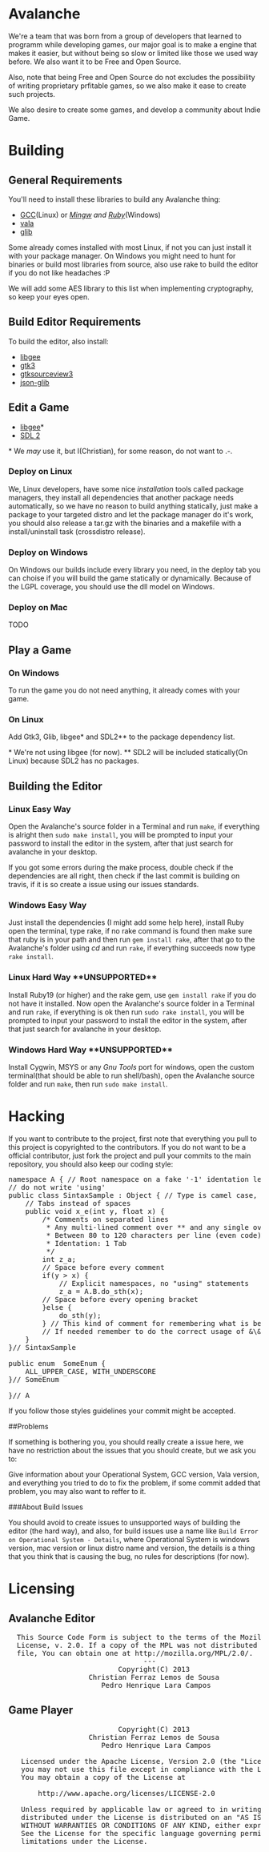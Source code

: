 # Avalanche
We're a team that was born from a group of developers that learned to programm while developing games,  our major goal is to make a engine that makes it easier, but without being so slow or limited like those we used way before. We also want it to be Free and Open Source.

Also, note that being Free and Open Source do not excludes the possibility of writing proprietary prfitable games, so we also make it ease to create such projects.

We also desire to create some games, and develop a community about Indie Game.

# Building

## General Requirements

You'll need to install these libraries to build any Avalanche thing:

* [GCC](http://gcc.gnu.org/)(Linux) or *[Mingw](http://www.mingw.org/) and [Ruby](http://rubyinstaller.org/)*(Windows)
* [vala](https://live.gnome.org/Vala/)
* [glib](https://developer.gnome.org/glib/)

Some already comes installed with most Linux, if not you can just install it with your package manager. On Windows you might need to hunt for binaries or build most libraries from source, also use rake to build the editor if you do not like headaches :P

We will add some AES library to this list when implementing cryptography, so keep your eyes open.

## Build Editor Requirements

To build the editor, also install:

* [libgee](https://live.gnome.org/Libgee)
* [gtk3](http://www.gtk.org/)
* [gtksourceview3](http://projects.gnome.org/gtksourceview/)
* [json-glib](https://live.gnome.org/JsonGlib/)

## Edit a Game

* [libgee](https://live.gnome.org/Libgee)\*
* [SDL 2](http://www.libsdl.org/hg.php)

\* We *may* use it, but I(Christian), for some reason, do not want to .-.

### Deploy on Linux
We, Linux developers, have some nice *installation* tools called package managers, they install all dependencies that another package needs automatically, so we have no reason to build anything statically, just make a package to your targeted distro and let the package manager do it's work, you should also release a tar.gz with the binaries and a makefile with a install/uninstall task (crossdistro release). 

### Deploy on Windows
On Windows our builds include every library you need, in the deploy tab you can choise if you will build the game statically or dynamically. Because of the LGPL coverage, you should use the dll model on Windows.

### Deploy on Mac
TODO

## Play a Game

### On Windows
To run the game you do not need anything, it already comes with your game.

### On Linux
Add Gtk3, Glib, libgee\* and SDL2\*\* to the package dependency list. 

\* We're not using libgee (for now). \*\* SDL2 will be included statically(On Linux) because SDL2 has no packages.

## Building the Editor

### Linux Easy Way
Open the Avalanche's source folder in a Terminal and run `make`, if everything is alright then `sudo make install`, you will be prompted to input your password to install the editor in the system, after that just search for avalanche in your desktop.

If you got some errors during the make process, double check if the dependencies are all right, then check if the last commit is building on travis, if it is so create a issue using our issues standards.

### Windows Easy Way
Just install the dependencies (I might add some help here), install Ruby open the terminal, type rake, if no rake command is found then make sure that ruby is in your path and then run `gem install rake`, after that go to the Avalanche's folder using *cd* and run `rake`, if everything succeeds now type `rake install`.

### Linux Hard Way \*\*UNSUPPORTED\*\*
Install Ruby19 (or higher) and the rake gem, use `gem install rake` if you do not have it installed. Now open the Avalanche's source folder in a Terminal and run `rake`, if everything is ok then run `sudo rake install`, you will be prompted to input your password to install the editor in the system, after that just search for avalanche in your desktop.

### Windows Hard Way \*\*UNSUPPORTED\*\*
Install Cygwin, MSYS or any *Gnu Tools* port for windows, open the custom terminal(that should be able to run shell/bash), open the Avalanche source folder and run `make`, then run `sudo make install`.

# Hacking

If you want to contribute to the project, first note that everything you pull to this project is copyrighted to the contributors. If you do not want to be a official contributor, just fork the project and pull your commits to the main repository, you should also keep our coding style:

<pre>
namespace A { // Root namespace on a fake '-1' identation level
// do not write 'using'
public class SintaxSample : Object { // Type is camel case, do not reffer to glib directly, but always reffer to others
	// Tabs instead of spaces
	public void x_e(int y, float x) {
		/* Comments on separated lines
		 * Any multi-lined comment over ** and any single over //
		 * Between 80 to 120 characters per line (even code)
		 * Identation: 1 Tab
		 */
		int z_a;
		// Space before every comment
		if(y > x) {
			// Explicit namespaces, no "using" statements 
			z_a = A.B.do_sth(x);
		// Space before every opening bracket
		}else {
			do_sth(y);
		} // This kind of comment for remembering what is being closed
		// If needed remember to do the correct usage of &\&&
	}
}// SintaxSample

public enum  SomeEnum {
	ALL_UPPER_CASE, WITH_UNDERSCORE
}// SomeEnum

}// A
</pre>

If you follow those styles guidelines your commit might be accepted.


##Problems


If something is bothering you, you should really create a issue here, we have no
restriction about the issues that you should create, but we ask you to:

Give information about your Operational System, GCC version, Vala version, and
everything you tried to do to fix the problem, if some commit added that
problem, you may also want to reffer to it.


###About Build Issues


You should avoid to create issues to unsupported ways of building the editor
(the hard way), and also, for build issues use a name like `Build Error on
Operational System - Details`, where Operational System is windows version,
mac version or linux distro name and version, the details is a thing that you
think that is causing the bug, no rules for descriptions (for now).


# Licensing

## Avalanche Editor


<pre>
  This Source Code Form is subject to the terms of the Mozilla Public
  License, v. 2.0. If a copy of the MPL was not distributed with this
  file, You can obtain one at http://mozilla.org/MPL/2.0/.
                                ---
                          Copyright(C) 2013
                   Christian Ferraz Lemos de Sousa
                      Pedro Henrique Lara Campos
</pre>


## Game Player

<pre>
                          Copyright(C) 2013
                   Christian Ferraz Lemos de Sousa
                      Pedro Henrique Lara Campos

   Licensed under the Apache License, Version 2.0 (the "License");
   you may not use this file except in compliance with the License.
   You may obtain a copy of the License at

       http://www.apache.org/licenses/LICENSE-2.0

   Unless required by applicable law or agreed to in writing, software
   distributed under the License is distributed on an "AS IS" BASIS,
   WITHOUT WARRANTIES OR CONDITIONS OF ANY KIND, either express or implied.
   See the License for the specific language governing permissions and
   limitations under the License.
</pre>
